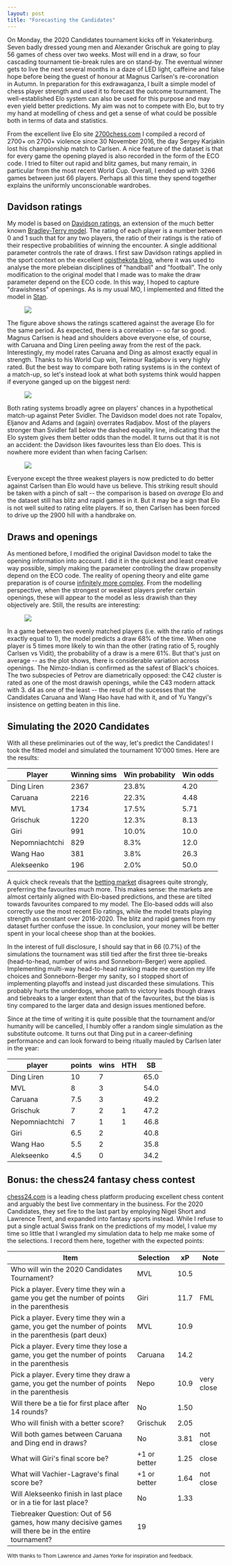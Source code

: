 ```yaml
---
layout: post
title: "Forecasting the Candidates"
---
```


On Monday, the 2020 Candidates tournament kicks off in Yekaterinburg.
Seven badly dressed young men and Alexander Grischuk are going to play
56 games of chess over two weeks. Most will end in a draw,
so four cascading tournament tie-break rules are on stand-by.
The eventual winner gets to live the next several months in a daze of
LED light, caffeine and false hope before being the guest of
honour at Magnus Carlsen's re-coronation in Autumn. In preparation for this exdrawaganza,
I built a simple model of chess player strength and used it to forecast
the outcome tournament. The well-established Elo system can also be used
for
this purpose and may even yield better predictions. My aim was not to
compete with Elo, but to try my hand at modelling of chess and
get a sense of what could be possible both in terms of data and
statistics.

From the excellent live Elo site [2700chess.com](https://2700chess.com)
I compiled a record of 2700+ on 2700+ violence since 30 November 2016,
the day Sergey Karjakin lost his championship match to Carlsen. A nice
feature of the dataset is that for every game the opening played
is also recorded in the form of the ECO code. I tried to filter out
rapid and blitz games, but many remain, in particular from the
most recent World Cup.
Overall, I ended up with 3266 games between just 66 players. Perhaps all
this
time they spend together explains the uniformly unconscionable wardrobes.

## Davidson ratings

My model is based on
[Davidson ratings](assets/papers/candidates_davidson1970.pdf), an
extension of the much better known [Bradley-Terry model](https://en.wikipedia.org/wiki/Bradley%E2%80%93Terry_model). The
rating of each player is a number between 0 and 1 such that for any
two players, the ratio of their ratings is the ratio of their respective
probabilities of winning the encounter. A single additional parameter
controls the rate of draws. I first saw Davidson ratings
applied in the sport context on the excellent
[opisthekota blog](https://opisthokonta.net/?p=1656), where it was
used to analyse the more plebeian disciplines of "handball" and
"football". The only modification to the original model that I made was
 to make
the draw parameter depend on the ECO code. In this way, I hoped
to capture "drawishness" of openings. As is my usual MO, I implemented
and fitted the model in [Stan](https://mc-stan.org/).

<figure>
  <img src="assets/figures/candidates_ratings.png" />
</figure>

The figure above shows the ratings scattered against the average Elo for
the same period. As expected, there is a correlation -- so far so
good. Magnus Carlsen is head and shoulders above everyone else,
of course, with
Caruana and Ding Liren peeling away from the rest of the pack.
Interestingly, my model rates Caruana and Ding as almost exactly equal in
strength. Thanks to his World Cup win, Teimour Radjabov is very highly
rated. But the best way to compare both rating systems
is in the context of a match-up, so let's instead look at what
both systems think would happen if everyone ganged up on the
biggest nerd:

<figure>
  <img src="assets/figures/candidates_svidler.png" />
</figure>

Both rating systems broadly agree on players' chances in a hypothetical
match-up against Peter Svidler. The Davidson model does not rate
Topalov, Eljanov and Adams and (again) overrates Radjabov. Most of the
players stronger than Svidler fall below the dashed equality line,
indicating that the Elo system gives them better odds than the
model. It turns out that it is not an accident: the Davidson likes
favourites less than Elo does. This is nowhere more evident than when facing
Carlsen:

<figure>
  <img src="assets/figures/candidates_carlsen.png" />
</figure>

Everyone except the three weakest players is now predicted to do better
against Carlsen than Elo would have us believe. This striking
 result should
be taken with a pinch of salt -- the comparison is based on _average_
Elo and the dataset still has blitz and rapid games in it. But it may be
a sign that Elo is not well suited to rating elite players. If so, then
Carlsen has been forced to drive up the 2900 hill with a handbrake on.

## Draws and openings

As mentioned before, I modified the original Davidson model to take the
opening information into account. I did it in the quickest and least
creative way possible, simply making the parameter controlling the draw
propensity depend on the ECO code. The reality of opening theory and
elite game preparation is of course
[infinitely more complex](https://www.qualitychess.co.uk/products/2/349/the_anand_files_by_michiel_abeln/). From the modelling perspective, when
the strongest or weakest players prefer certain openings, these will appear to the model as less drawish than they objectively are.
Still, the results are interesting:

<figure>
  <img src="assets/figures/candidates_openings.png" />
</figure>

In a game between two evenly matched players (i.e. with the ratio of
   ratings
exactly equal to 1), the model predicts a draw 68% of the time. When one
player is 5 times more likely to win than the other (rating ratio of 5,
  roughly Carlsen vs Vidit),
the probability of a draw is a mere 61%. But that's just on average --
as the plot shows, there is considerable variation across openings. The
Nimzo-Indian is confirmed as the safest of Black's choices. The two
subspecies of Petrov are diametrically opposed: the C42 cluster is rated
as one of the most drawish openings, while the C43 modern attack with 3.
d4 as one of the least -- the result of the sucesses that the
Candidates Caruana and Wang Hao have had with it, and of
Yu Yangyi's insistence on getting beaten in this line.

## Simulating the 2020 Candidates

With all these preliminaries out of the way, let's predict the
Candidates! I took the fitted model and simulated the tournament 10'000
times. Here are the results:

| Player         | Winning sims | Win probability | Win odds |
|----------------|--------------|-----------------|----------|
| Ding Liren     | 2367         | 23.8%           |  4.20     
| Caruana        | 2216         | 22.3%           |  4.48
| MVL            | 1734         | 17.5%           |  5.71
| Grischuk       | 1220         | 12.3%           |  8.13
| Giri           | 991          | 10.0%           | 10.0
| Nepomniachtchi | 829          | 8.3%            | 12.0
| Wang Hao       | 381          | 3.8%            | 26.3
| Alekseenko     | 196          | 2.0%            | 50.0

A quick check reveals that the
[betting market](https://www.pinnacle.com/en/chess/candidates-tournament/matchups/) disagrees quite strongly,
preferring the favourites much more. This makes sense: the markets are
almost certainly aligned with Elo-based predictions, and these are
tilted towards favourites compared to my model. The Elo-based
odds will also correctly use the most recent Elo ratings, while the model
treats playing strength as constant over 2016-2020. The blitz and rapid
games from my dataset further confuse the issue. In conclusion, your
money will be better spent in your local cheese shop than at the
bookies.

In the interest of full disclosure, I should say that in 66 (0.7%) of
the simulations the tournament was still tied after the first three
tie-breaks (head-to-head, number of wins and Sonneborn-Berger)
were applied. Implementing multi-way head-to-head ranking made me
question my life choices and Sonneborn-Berger my sanity, so I stopped
short of implementing playoffs and instead just discarded these
simulations. This probably hurts the underdogs, whose path to victory
leads though draws and tiebreaks to a larger extent than
that of the favourites, but the bias is tiny compared to the
larger data and design issues mentioned before.

Since at the time of writing it is quite possible that the tournament
and/or humanity will be cancelled, I humbly offer a
random single simulation as the substitute outcome. It turns out that
Ding
put in a career-defining performance and can look forward to
being ritually mauled by Carlsen later in the year:

| player         | points | wins | HTH | SB    |
|----------------|--------|------|-----|-------|
| Ding Liren     |   10   |  7   |     |  65.0 |
| MVL            |    8   |  3   |     |  54.0 |
| Caruana        |    7.5 |  3   |     |  49.2 |
| Grischuk       |    7   |  2   |   1 |  47.2 |
| Nepomniachtchi |    7   |  1   |   1 |  46.8 |
| Giri           |    6.5 |  2   |     |  40.8 |
| Wang Hao       |    5.5 |  2   |     |  35.8 |
| Alekseenko     |    4.5 |  0   |     |  34.2 |

## Bonus: the chess24 fantasy chess contest

[chess24.com](https://chess24.com) is a leading chess platform producing
excellent chess content
and arguably the best live commentary in the business. For the 2020 Candidates,
they set fire to the last part by employing Nigel Short and
Lawrence Trent, and expanded into fantasy sports instead. While I
refuse to put a single actual Swiss frank on the predictions of my model, I value
my time so little that I wrangled my simulation data to help me make some
of the selections. I record them here, together with the
expected points:

| Item | Selection | xP   | Note |
|------|-----------|------|------|
| Who will win the 2020 Candidates Tournament? | MVL | 10.5 |
| Pick a player. Every time they win a game you get the number of points in the parenthesis | Giri | 11.7 | FML
| Pick a player. Every time they win a game, you get the number of points in the parenthesis (part deux) | MVL | 10.9 |
| Pick a player. Every time they lose a game, you get the number of points in the parenthesis | Caruana | 14.2 |
| Pick a player. Every time they draw a game, you get the number of points in the parenthesis | Nepo | 10.9 | very close
| Will there be a tie for first place after 14 rounds? | No | 1.50 |
| Who will finish with a better score? | Grischuk | 2.05
| Will both games between Caruana and Ding end in draws? | No | 3.81 | not close
| What will Giri's final score be? | +1 or better | 1.25 | close
| What will Vachier-Lagrave's final score be? | +1 or better | 1.64 | not close
| Will Alekseenko finish in last place or in a tie for last place? | No | 1.33
| Tiebreaker Question: Out of 56 games, how many decisive games will there be in the entire tournament? | 19 |

<small>
With thanks to Thom Lawrence and James Yorke for inspiration and feedback.
</small>
